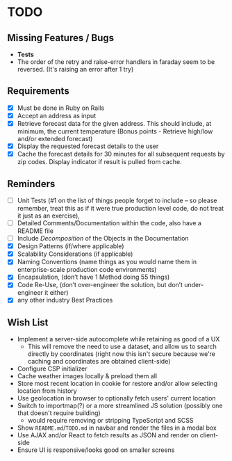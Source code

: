 # TODO

## Missing Features / Bugs 
- **Tests**
- The order of the retry and raise-error handlers in faraday seem to be reversed. (It's raising an error after 1 try)


## Requirements

- [x] Must be done in Ruby on Rails
- [x] Accept an address as input
- [x] Retrieve forecast data for the given address. This should include, at minimum, the current temperature (Bonus points - Retrieve high/low and/or extended forecast)
- [x] Display the requested forecast details to the user
- [x] Cache the forecast details for 30 minutes for all subsequent requests by zip codes. Display indicator if result is pulled from cache.

## Reminders

- [ ] Unit Tests (#1 on the list of things people forget to include – so please remember, treat this as if it were true production level code, do not treat it just as an exercise),
- [ ] Detailed Comments/Documentation within the code, also have a README file
- [ ] Include *Decomposition* of the Objects in the Documentation
- [x] Design Patterns (if/where applicable)
- [x] Scalability Considerations (if applicable)
- [x] Naming Conventions (name things as you would name them in enterprise-scale production code environments)
- [x] Encapsulation, (don’t have 1 Method doing 55 things)
- [x] Code Re-Use, (don’t over-engineer the solution, but don’t under-engineer it either)
- [x] any other industry Best Practices

## Wish List

- Implement a server-side autocomplete while retaining as good of a UX
  - This will remove the need to use a dataset, and allow us to search directly by coordinates (right now this isn't secure because we're caching and coordinates are obtained client-side)
- Configure CSP initializer
- Cache weather images locally & preload them all
- Store most recent location in cookie for restore and/or allow selecting location from history
- Use geolocation in browser to optionally fetch users' current location
- Switch to importmap(?) or a more streamlined JS solution (possibly one that doesn't require building)
  - would require removing or stripping TypeScript and SCSS
- Show `README.md`/`TODO.md` in navbar and render the files in a modal box
- Use AJAX and/or React to fetch results as JSON and render on client-side
- Ensure UI is responsive/looks good on smaller screens 